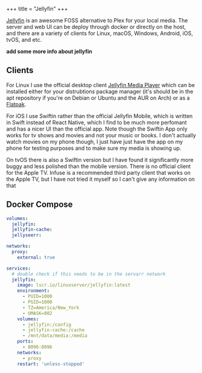 +++
title = "Jellyfin"
+++

[Jellyfin](https://jellyfin.org/) is an awesome FOSS alternative to Plex for your local media. The server and web UI can be deploy through docker or directly on the host, and there are a variety of clients for Linux, macOS, Windows, Android, iOS, tvOS, and etc.

**add some more info about jellyfin**

## Clients

For Linux I use the official desktop client [Jellyfin Media Player](https://github.com/jellyfin/jellyfin-media-player) which can be installed either for your distrubtions package manager (it's should be in the apt repository if you're on Debian or Ubuntu and the AUR on Arch) or as a [Flatpak](https://flathub.org/apps/com.github.iwalton3.jellyfin-media-player).

For iOS I use Swiftin rather than the official Jellyfin Mobile, which is written in Swift instead of React Native, which I find to be much more perfomant and has a nicer UI than the official app. Note though the Swiftin App only works for tv shows and movies and not your music or books. I don't actually watch movies on my phone though, I just have just have the app on my phone for testing purposes and to make sure my media is showing up.

On tvOS there is also a Swiftin version but I have found it significantly more buggy and less polished than the mobile version. There is no official client for the Apple TV. Infuse is a recommended third party client that works on the Apple TV, but I have not tried it myself so I can't give any information on that

## Docker Compose

```yaml
volumes:
  jellyfin:
  jellyfin-cache:
  jellyseerr:

networks:
  proxy:
    external: true

services:
  # double check if this needs to be in the servarr network
  jellyfin:
    image: lscr.io/linuxserver/jellyfin:latest
    environment:
      - PUID=1000
      - PGID=1000
      - TZ=America/New_York
      - UMASK=002
    volumes:
      - jellyfin:/config
      - jellyfin-cache:/cache
      - /mnt/data/media:/media
    ports:
      - 8096:8096
    networks:
      - proxy     
    restart: 'unless-stopped'
```
